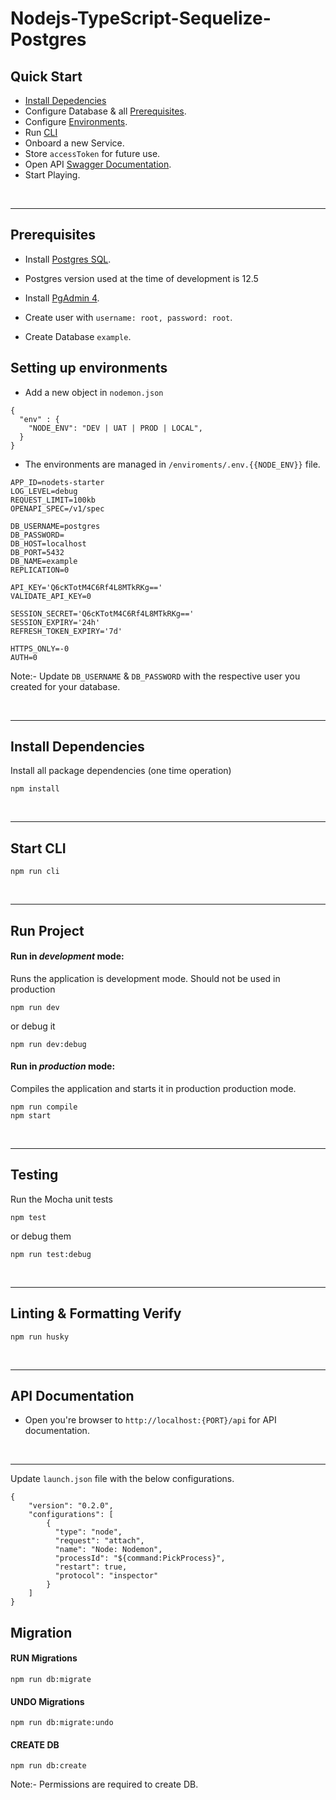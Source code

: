 # Nodejs-TypeScript-Sequelize-Postgres

## Quick Start

- [Install Depedencies](#Install-Dependencies)
- Configure Database & all [Prerequisites](#Prerequisites).
- Configure [Environments](#Setting-up-environments).
- Run [CLI](#Start-CLI)
- Onboard a new Service.
- Store `accessToken` for future use.
- Open API [Swagger Documentation](#API-Documentation).
- Start Playing.

<br>
<hr>

## Prerequisites

- Install [Postgres SQL](https://www.digitalocean.com/community/tutorials/how-to-install-and-use-postgresql-on-ubuntu-18-04).

- Postgres version used at the time of development is 12.5

- Install [PgAdmin 4](https://askubuntu.com/a/1041976).

- Create user with `username: root, password: root`.

- Create Database `example`.

## Setting up environments

- Add a new object in `nodemon.json`

```
{
  "env" : {
    "NODE_ENV": "DEV | UAT | PROD | LOCAL",
  }
}
```

- The environments are managed in `/enviroments/.env.{{NODE_ENV}}` file.

```
APP_ID=nodets-starter
LOG_LEVEL=debug
REQUEST_LIMIT=100kb
OPENAPI_SPEC=/v1/spec

DB_USERNAME=postgres
DB_PASSWORD=
DB_HOST=localhost
DB_PORT=5432
DB_NAME=example
REPLICATION=0

API_KEY='Q6cKTotM4C6Rf4L8MTkRKg=='
VALIDATE_API_KEY=0

SESSION_SECRET='Q6cKTotM4C6Rf4L8MTkRKg=='
SESSION_EXPIRY='24h'
REFRESH_TOKEN_EXPIRY='7d'

HTTPS_ONLY=-0
AUTH=0
```

Note:- Update `DB_USERNAME` & `DB_PASSWORD` with the respective user you created for your database.

<br>
<hr>

## Install Dependencies

Install all package dependencies (one time operation)

```
npm install
```

<br>
<hr>

## Start CLI

```
npm run cli
```

<br>
<hr>

## Run Project

#### Run in _development_ mode:

Runs the application is development mode. Should not be used in production

```shell
npm run dev
```

or debug it

```shell
npm run dev:debug
```

#### Run in _production_ mode:

Compiles the application and starts it in production production mode.

```shell
npm run compile
npm start
```

<br>
<hr>

## Testing

Run the Mocha unit tests

```shell
npm test
```

or debug them

```shell
npm run test:debug
```

<br>
<hr>

## Linting & Formatting Verify

```
npm run husky
```

<br>
<hr>



## API Documentation

- Open you're browser to `http://localhost:{PORT}/api` for API documentation.

<br>
<hr>



Update `launch.json` file with the below configurations.

```
{
    "version": "0.2.0",
    "configurations": [
        {
          "type": "node",
          "request": "attach",
          "name": "Node: Nodemon",
          "processId": "${command:PickProcess}",
          "restart": true,
          "protocol": "inspector"
        }
    ]
}

```


## Migration

#### RUN Migrations
```
npm run db:migrate
```

#### UNDO Migrations
```
npm run db:migrate:undo
```

#### CREATE DB
```
npm run db:create
```

Note:- Permissions are required to create DB. 
